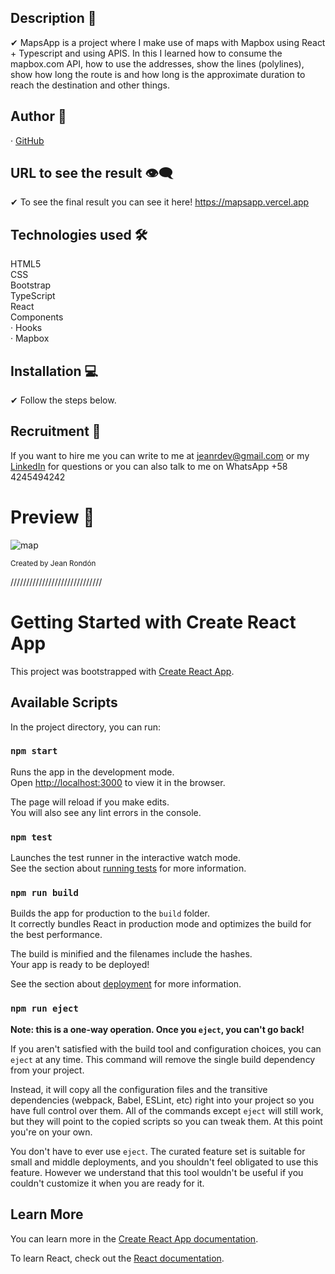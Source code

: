 ## Description 💬

✔ MapsApp is a project where I make use of maps with Mapbox using React + Typescript and using APIS. In this I learned how to consume the mapbox.com API, how to use the addresses, show the lines (polylines), show how long the route is and how long is the approximate duration to reach the destination and other things.

## Author 🤠

· [GitHub](https://github.com/panther711/)

## URL to see the result 👁‍🗨

✔ To see the final result you can see it here! https://mapsapp.vercel.app

## Technologies used 🛠️

HTML5 <br>
CSS <br>
Bootstrap <br>
TypeScript <br>
React<br>
Components<br>
· Hooks <br>
· Mapbox <br>

## Installation 💻

✔ Follow the steps below.

## Recruitment 📧

If you want to hire me you can write to me at jeanrdev@gmail.com or my [LinkedIn](https://www.linkedin.com/in/jeandv/) for questions or you can also talk to me on WhatsApp +58 4245494242

# Preview 🔎

![map](https://user-images.githubusercontent.com/90219458/188413149-56a7f363-584c-4c55-8423-9d87198c256c.PNG)

<small>Created by Jean Rondón</small>


/////////////////////////////

# Getting Started with Create React App

This project was bootstrapped with [Create React App](https://github.com/facebook/create-react-app).

## Available Scripts

In the project directory, you can run:

### `npm start`

Runs the app in the development mode.\
Open [http://localhost:3000](http://localhost:3000) to view it in the browser.

The page will reload if you make edits.\
You will also see any lint errors in the console.

### `npm test`

Launches the test runner in the interactive watch mode.\
See the section about [running tests](https://facebook.github.io/create-react-app/docs/running-tests) for more information.

### `npm run build`

Builds the app for production to the `build` folder.\
It correctly bundles React in production mode and optimizes the build for the best performance.

The build is minified and the filenames include the hashes.\
Your app is ready to be deployed!

See the section about [deployment](https://facebook.github.io/create-react-app/docs/deployment) for more information.

### `npm run eject`

**Note: this is a one-way operation. Once you `eject`, you can't go back!**

If you aren't satisfied with the build tool and configuration choices, you can `eject` at any time. This command will remove the single build dependency from your project.

Instead, it will copy all the configuration files and the transitive dependencies (webpack, Babel, ESLint, etc) right into your project so you have full control over them. All of the commands except `eject` will still work, but they will point to the copied scripts so you can tweak them. At this point you're on your own.

You don't have to ever use `eject`. The curated feature set is suitable for small and middle deployments, and you shouldn't feel obligated to use this feature. However we understand that this tool wouldn't be useful if you couldn't customize it when you are ready for it.

## Learn More

You can learn more in the [Create React App documentation](https://facebook.github.io/create-react-app/docs/getting-started).

To learn React, check out the [React documentation](https://reactjs.org/).